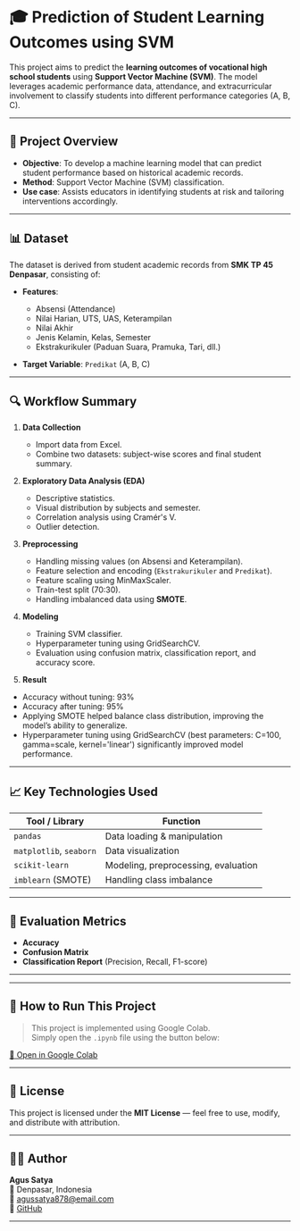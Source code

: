 # 🎓 Prediction of Student Learning Outcomes using SVM

This project aims to predict the **learning outcomes of vocational high school students** using **Support Vector Machine (SVM)**. The model leverages academic performance data, attendance, and extracurricular involvement to classify students into different performance categories (A, B, C).

---

## 📌 Project Overview

- **Objective**: To develop a machine learning model that can predict student performance based on historical academic records.
- **Method**: Support Vector Machine (SVM) classification.
- **Use case**: Assists educators in identifying students at risk and tailoring interventions accordingly.

---

## 📊 Dataset

The dataset is derived from student academic records from **SMK TP 45 Denpasar**, consisting of:

- **Features**:
  - Absensi (Attendance)
  - Nilai Harian, UTS, UAS, Keterampilan
  - Nilai Akhir
  - Jenis Kelamin, Kelas, Semester
  - Ekstrakurikuler (Paduan Suara, Pramuka, Tari, dll.)

- **Target Variable**: `Predikat` (A, B, C)

---

## 🔍 Workflow Summary

1. **Data Collection**  
   - Import data from Excel.
   - Combine two datasets: subject-wise scores and final student summary.

2. **Exploratory Data Analysis (EDA)**  
   - Descriptive statistics.
   - Visual distribution by subjects and semester.
   - Correlation analysis using Cramér's V.
   - Outlier detection.

3. **Preprocessing**  
   - Handling missing values (on Absensi and Keterampilan).
   - Feature selection and encoding (`Ekstrakurikuler` and `Predikat`).
   - Feature scaling using MinMaxScaler.
   - Train-test split (70:30).
   - Handling imbalanced data using **SMOTE**.

4. **Modeling**  
   - Training SVM classifier.
   - Hyperparameter tuning using GridSearchCV.
   - Evaluation using confusion matrix, classification report, and accuracy score.

5. **Result**  
  - Accuracy without tuning: 93%
  - Accuracy after tuning: 95%
  - Applying SMOTE helped balance class distribution, improving the model’s ability to generalize.
  - Hyperparameter tuning using GridSearchCV (best parameters: C=100, gamma=scale, kernel='linear') significantly improved model performance.
---

## 📈 Key Technologies Used

| Tool / Library       | Function                         |
|----------------------|----------------------------------|
| `pandas`             | Data loading & manipulation      |
| `matplotlib`, `seaborn` | Data visualization           |
| `scikit-learn`       | Modeling, preprocessing, evaluation |
| `imblearn` (SMOTE)   | Handling class imbalance         |

---

## 🧪 Evaluation Metrics

- **Accuracy**
- **Confusion Matrix**
- **Classification Report** (Precision, Recall, F1-score)

---


---

## 🚀 How to Run This Project

> This project is implemented using Google Colab.  
> Simply open the `.ipynb` file using the button below:

[🔗 Open in Google Colab](https://colab.research.google.com/drive/1f-ttiLGIwW5U5soIUx6jeVPbop-DJV6g)

---

## 📄 License

This project is licensed under the **MIT License** — feel free to use, modify, and distribute with attribution.

---

## 🙋‍♂️ Author

**Agus Satya**  
📍 Denpasar, Indonesia  
📧 agussatya878@email.com  
🔗 [GitHub](https://github.com/Agussatya87)

---
